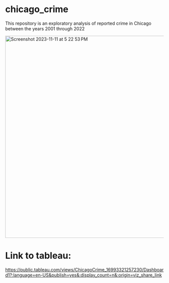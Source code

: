 # chicago_crime

This repository is an exploratory analysis of reported crime in Chicago between the years 2001 through 2022
 
<img width="640" alt="Screenshot 2023-11-11 at 5 22 53 PM" src="https://github.com/donmarcolaureano/chicago_crime/assets/140132043/b769dc9a-9db5-4dc5-af45-acff8d37bb69">

# Link to tableau: 

https://public.tableau.com/views/ChicagoCrime_16993321257230/Dashboard1?:language=en-US&publish=yes&:display_count=n&:origin=viz_share_link
